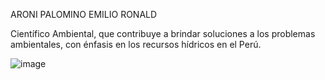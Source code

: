 ARONI PALOMINO EMILIO RONALD


Científico Ambiental, que contribuye a brindar soluciones a los problemas ambientales, con énfasis en los recursos hídricos en el Perú.


![image](https://github.com/EARONI2030/mapaweb/assets/172942401/53b9056b-96a7-415d-910a-26422a82c9fc)

